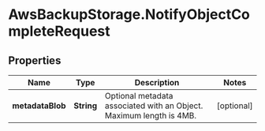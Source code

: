 # AwsBackupStorage.NotifyObjectCompleteRequest

## Properties

Name | Type | Description | Notes
------------ | ------------- | ------------- | -------------
**metadataBlob** | **String** | Optional metadata associated with an Object. Maximum length is 4MB. | [optional] 


